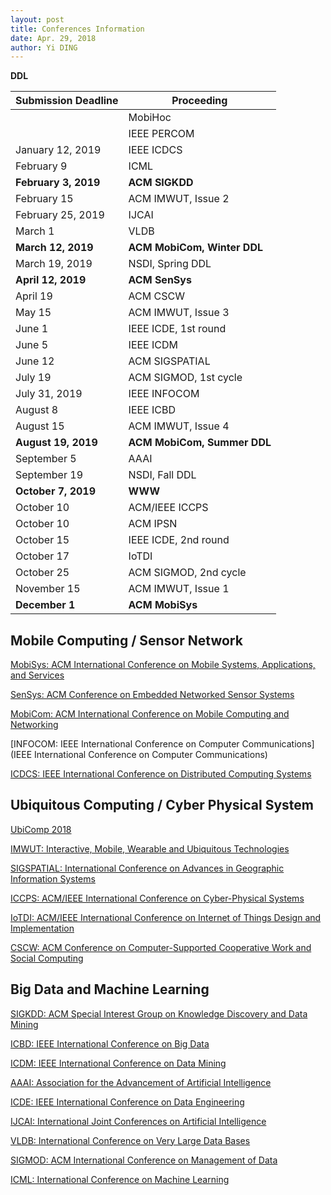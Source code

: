 ```yaml
---
layout: post
title: Conferences Information
date: Apr. 29, 2018
author: Yi DING
---
```


**DDL**

| Submission Deadline  | Proceeding                  |
| -------------------- | --------------------------- |
|                      | MobiHoc                     |
|                      | IEEE PERCOM                 |
| January 12, 2019     | IEEE ICDCS                  |
| February 9           | ICML                        |
| **February 3, 2019** | **ACM SIGKDD**              |
| February 15          | ACM IMWUT, Issue 2          |
| February 25, 2019    | IJCAI                       |
| March 1              | VLDB                        |
| **March 12, 2019**   | **ACM MobiCom, Winter DDL** |
| March 19, 2019       | NSDI, Spring DDL            |
| **April 12, 2019**   | **ACM SenSys**              |
| April 19             | ACM CSCW                    |
| May 15               | ACM IMWUT, Issue 3          |
| June 1               | IEEE ICDE, 1st round        |
| June 5               | IEEE ICDM                   |
| June 12              | ACM SIGSPATIAL              |
| July 19              | ACM SIGMOD, 1st cycle       |
| July 31, 2019        | IEEE INFOCOM                |
| August 8             | IEEE ICBD                   |
| August 15            | ACM IMWUT, Issue 4          |
| **August 19, 2019**  | **ACM MobiCom, Summer DDL** |
| September 5          | AAAI                        |
| September 19         | NSDI, Fall DDL              |
| **October 7, 2019**  | **WWW**                     |
| October 10           | ACM/IEEE ICCPS              |
| October 10           | ACM IPSN                    |
| October 15           | IEEE ICDE, 2nd round        |
| October 17           | IoTDI                       |
| October 25           | ACM SIGMOD, 2nd cycle       |
| November 15          | ACM IMWUT, Issue 1          |
| **December 1**       | **ACM MobiSys**             |



## Mobile Computing / Sensor Network

[MobiSys: ACM International Conference on Mobile Systems, Applications, and Services](https://www.sigmobile.org/mobisys/2018/)

[SenSys: ACM Conference on Embedded Networked Sensor Systems](http://sensys.acm.org/2018/)

[MobiCom: ACM International Conference on Mobile Computing and Networking](https://www.sigmobile.org/mobicom/submission.html)

[INFOCOM: IEEE International Conference on Computer Communications](IEEE International Conference on Computer Communications)

[ICDCS: IEEE International Conference on Distributed Computing Systems](http://theory.utdallas.edu/ICDCS2019/)



## Ubiquitous Computing / Cyber Physical System

[UbiComp 2018](http://ubicomp.org/ubicomp2018/cfps/papers.html)

[IMWUT: Interactive, Mobile, Wearable and Ubiquitous Technologies](https://imwut.acm.org/)

[SIGSPATIAL: International Conference on Advances in Geographic Information Systems](http://sigspatial2018.sigspatial.org/cfp/)

[ICCPS: ACM/IEEE International Conference on Cyber-Physical Systems](http://iccps.acm.org/)

[IoTDI: ACM/IEEE International Conference on Internet of Things Design and Implementation](http://conferences.computer.org/iotDI/2019/)

[CSCW: ACM Conference on Computer-Supported Cooperative Work and Social Computing](http://cscw.acm.org/)



## Big Data and Machine Learning 

[SIGKDD: ACM Special Interest Group on Knowledge Discovery and Data Mining](http://www.kdd.org/)

[ICBD: IEEE International Conference on Big Data](http://cci.drexel.edu/bigdata/bigdata2018/CallPapers.html)

[ICDM: IEEE International Conference on Data Mining](http://icdm2018.org/calls/call-for-papers/)

[AAAI: Association for the Advancement of Artificial Intelligence](https://aaai.org/Conferences/AAAI-19/aaai19call/)

[ICDE:  IEEE International Conference on Data Engineering](http://conferences.cis.umac.mo/icde2019/?page_id=43)

[IJCAI: International Joint Conferences on Artificial Intelligence](https://ijcai.org/)

[VLDB: International Conference on Very Large Data Bases](https://www.vldb.org/2019/)

[SIGMOD: ACM International Conference on Management of Data](http://sigmod2019.org/sigmodcfp)

[ICML: International Conference on Machine Learning](https://icml.cc/)



